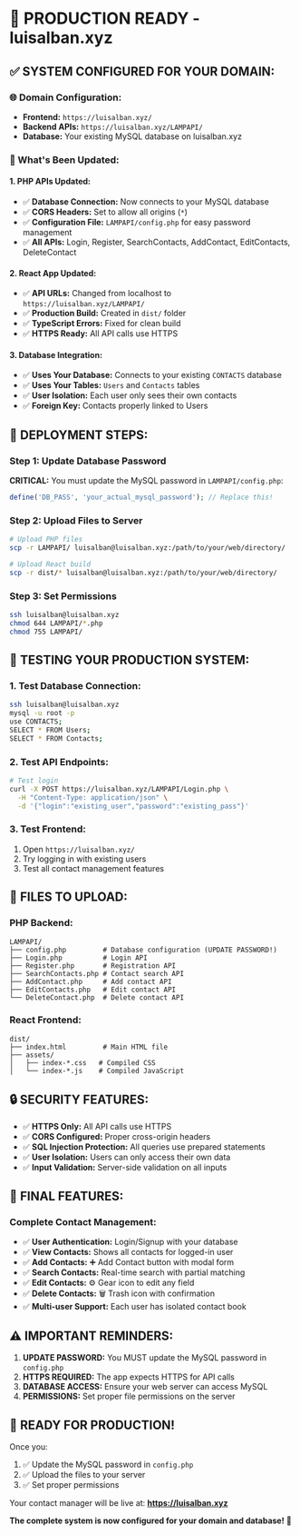 # 🎉 **PRODUCTION READY - luisalban.xyz**

## ✅ **SYSTEM CONFIGURED FOR YOUR DOMAIN:**

### **🌐 Domain Configuration:**
- **Frontend:** `https://luisalban.xyz/`
- **Backend APIs:** `https://luisalban.xyz/LAMPAPI/`
- **Database:** Your existing MySQL database on luisalban.xyz

### **🔧 What's Been Updated:**

#### **1. PHP APIs Updated:**
- ✅ **Database Connection:** Now connects to your MySQL database
- ✅ **CORS Headers:** Set to allow all origins (`*`)
- ✅ **Configuration File:** `LAMPAPI/config.php` for easy password management
- ✅ **All APIs:** Login, Register, SearchContacts, AddContact, EditContacts, DeleteContact

#### **2. React App Updated:**
- ✅ **API URLs:** Changed from localhost to `https://luisalban.xyz/LAMPAPI/`
- ✅ **Production Build:** Created in `dist/` folder
- ✅ **TypeScript Errors:** Fixed for clean build
- ✅ **HTTPS Ready:** All API calls use HTTPS

#### **3. Database Integration:**
- ✅ **Uses Your Database:** Connects to your existing `CONTACTS` database
- ✅ **Uses Your Tables:** `Users` and `Contacts` tables
- ✅ **User Isolation:** Each user only sees their own contacts
- ✅ **Foreign Key:** Contacts properly linked to Users

## 🚀 **DEPLOYMENT STEPS:**

### **Step 1: Update Database Password**
**CRITICAL:** You must update the MySQL password in `LAMPAPI/config.php`:

```php
define('DB_PASS', 'your_actual_mysql_password'); // Replace this!
```

### **Step 2: Upload Files to Server**
```bash
# Upload PHP files
scp -r LAMPAPI/ luisalban@luisalban.xyz:/path/to/your/web/directory/

# Upload React build
scp -r dist/* luisalban@luisalban.xyz:/path/to/your/web/directory/
```

### **Step 3: Set Permissions**
```bash
ssh luisalban@luisalban.xyz
chmod 644 LAMPAPI/*.php
chmod 755 LAMPAPI/
```

## 🧪 **TESTING YOUR PRODUCTION SYSTEM:**

### **1. Test Database Connection:**
```bash
ssh luisalban@luisalban.xyz
mysql -u root -p
use CONTACTS;
SELECT * FROM Users;
SELECT * FROM Contacts;
```

### **2. Test API Endpoints:**
```bash
# Test login
curl -X POST https://luisalban.xyz/LAMPAPI/Login.php \
  -H "Content-Type: application/json" \
  -d '{"login":"existing_user","password":"existing_pass"}'
```

### **3. Test Frontend:**
1. Open `https://luisalban.xyz/`
2. Try logging in with existing users
3. Test all contact management features

## 📁 **FILES TO UPLOAD:**

### **PHP Backend:**
```
LAMPAPI/
├── config.php         # Database configuration (UPDATE PASSWORD!)
├── Login.php          # Login API
├── Register.php       # Registration API
├── SearchContacts.php # Contact search API
├── AddContact.php     # Add contact API
├── EditContacts.php   # Edit contact API
└── DeleteContact.php  # Delete contact API
```

### **React Frontend:**
```
dist/
├── index.html         # Main HTML file
├── assets/
│   ├── index-*.css   # Compiled CSS
│   └── index-*.js    # Compiled JavaScript
```

## 🔒 **SECURITY FEATURES:**

- ✅ **HTTPS Only:** All API calls use HTTPS
- ✅ **CORS Configured:** Proper cross-origin headers
- ✅ **SQL Injection Protection:** All queries use prepared statements
- ✅ **User Isolation:** Users can only access their own data
- ✅ **Input Validation:** Server-side validation on all inputs

## 🎯 **FINAL FEATURES:**

### **Complete Contact Management:**
- ✅ **User Authentication:** Login/Signup with your database
- ✅ **View Contacts:** Shows all contacts for logged-in user
- ✅ **Add Contacts:** ➕ Add Contact button with modal form
- ✅ **Search Contacts:** Real-time search with partial matching
- ✅ **Edit Contacts:** ⚙️ Gear icon to edit any field
- ✅ **Delete Contacts:** 🗑️ Trash icon with confirmation
- ✅ **Multi-user Support:** Each user has isolated contact book

## ⚠️ **IMPORTANT REMINDERS:**

1. **UPDATE PASSWORD:** You MUST update the MySQL password in `config.php`
2. **HTTPS REQUIRED:** The app expects HTTPS for API calls
3. **DATABASE ACCESS:** Ensure your web server can access MySQL
4. **PERMISSIONS:** Set proper file permissions on the server

## 🎉 **READY FOR PRODUCTION!**

Once you:
1. ✅ Update the MySQL password in `config.php`
2. ✅ Upload the files to your server
3. ✅ Set proper permissions

Your contact manager will be live at:
**https://luisalban.xyz**

**The complete system is now configured for your domain and database!** 🚀
